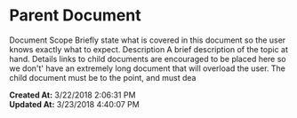 # Parent Document

Document Scope Briefly state what is covered in this document so the user knows exactly what to expect. Description A brief description of the topic at hand. Details links to child documents are encouraged to be placed here so we don't' have an extremely long document that will overload the user. The child document must be to the point, and must dea  

**Created At:** 3/22/2018 2:06:31 PM  
**Updated At:** 3/23/2018 4:40:07 PM  

